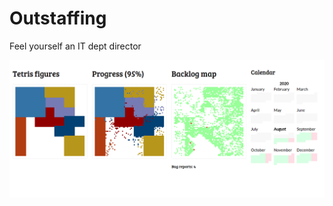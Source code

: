 # Outstaffing

Feel yourself an IT dept director

![screenshot](https://raw.githubusercontent.com/besuhoff/outstaffing/master/readme.png)
